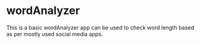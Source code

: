 # wordAnalyzer
This is a basic wordAnalyzer app can be used to check word length based as per mostly used social media apps.
